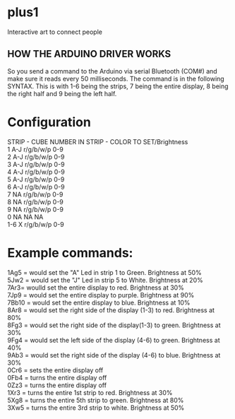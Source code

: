 # plus1
Interactive art to connect people

## HOW THE ARDUINO DRIVER WORKS
So you send a command to the Arduino via serial Bluetooth (COM#) and make sure it reads every 50 milliseconds. The command is  in the following SYNTAX. This is with 1-6 being the strips, 7 being the entire display, 8 being the right half and 9 being the left half.

# Configuration
STRIP - CUBE NUMBER IN STRIP - COLOR TO SET/Brightness </br>
1	A-J	r/g/b/w/p	0-9 </br>
2	A-J	r/g/b/w/p	0-9 </br> 
3	A-J	r/g/b/w/p	0-9 </br>
4	A-J	r/g/b/w/p	0-9 </br>
5	A-J	r/g/b/w/p	0-9 </br>
6	A-J	r/g/b/w/p	0-9 </br>
7	NA	r/g/b/w/p	0-9 </br>
8	NA	r/g/b/w/p	0-9 </br>
9	NA	r/g/b/w/p	0-9 </br>
0	NA	NA			NA  </br>
1-6 X   r/g/b/w/p  	0-9 </br>
# Example commands:
1Ag5 = would set the "A" Led in strip 1 to Green. Brightness at 50% </br> 
5Jw2 = would set the "J" Led in strip 5 to White. Brightness at 20% </br>
7Ar3= woulld set the entire display to red. Brightness at 30% </br>
7Jp9 = would set the entire display to purple. Brightness at 90% </br>
7Bb10 = would set the entire display to blue. Brightness at 10% </br>
8Ar8 = would set the right side of the display (1-3) to red. Brightness at 80% </br>
8Fg3 = would set the right side of the display(1-3) to green. Brightness at 30% </br>
9Fg4 = would set the left side of the display (4-6) to green. Brightness at 40% </br>
9Ab3 = would set the right side of the display (4-6) to blue. Brightness at 30% </br>
0Cr6 = sets the entire display off </br>
0Fb4 = turns the entire display off </br>
0Zz3 = turns the entire display off </br>
1Xr3 = turns the entire 1st strip to red. Brightness at 30% </br>
5Xg8 = turns the entire 5th strip to green. Brightness at 80% </br>
3Xw5 = turns the entire 3rd strip to white. Brightness at 50% </br>
